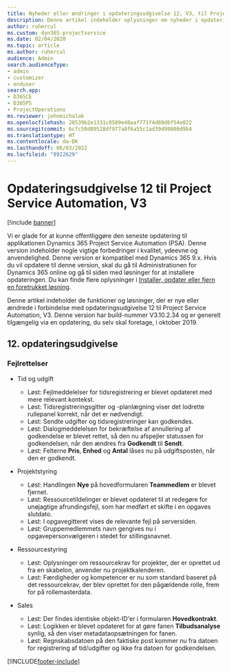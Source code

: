 ```yaml
---
title: Nyheder eller ændringer i opdateringsudgivelse 12, V3, til Project Service Automation
description: Denne artikel indeholder oplysninger om nyheder i opdateringsudgivelse nr. 12 til Project Service Automation, V3.
author: ruhercul
ms.custom: dyn365-projectservice
ms.date: 02/04/2020
ms.topic: article
ms.author: ruhercul
audience: Admin
search.audienceType:
- admin
- customizer
- enduser
search.app:
- D365CE
- D365PS
- ProjectOperations
ms.reviewer: johnmichalak
ms.openlocfilehash: 28539b2e1331c8509e40aaf771f4d88d6f54e022
ms.sourcegitcommit: 6cfc50d89528df977a8f6a55c1ad39d99800d9b4
ms.translationtype: HT
ms.contentlocale: da-DK
ms.lasthandoff: 06/03/2022
ms.locfileid: "8922629"
---
```

# <a name="project-service-automation-update-release-12-v3"></a>Opdateringsudgivelse 12 til Project Service Automation, V3

[!include [banner](../includes/psa-now-project-operations.md)]

Vi er glade for at kunne offentliggøre den seneste opdatering til applikationen Dynamics 365 Project Service Automation (PSA). Denne version indeholder nogle vigtige forbedringer i kvalitet, ydeevne og anvendelighed. Denne version er kompatibel med Dynamics 365 9.x. Hvis du vil opdatere til denne version, skal du gå til Administrationen for Dynamics 365 online og gå til siden med løsninger for at installere opdateringen. Du kan finde flere oplysninger i [Installer, opdater eller fjern en foretrukket løsning](/power-platform/admin/install-remove-preferred-solution).

Denne artikel indeholder de funktioner og løsninger, der er nye eller ændrede i forbindelse med opdateringsudgivelse 12 til Project Service Automation, V3. Denne version har build-nummer V3.10.2.34 og er generelt tilgængelig via en opdatering, du selv skal foretage, i oktober 2019.

## <a name="update-release-12"></a>12. opdateringsudgivelse

### <a name="bug-fixes"></a>Fejlrettelser

- Tid og udgift

    - Løst: Fejlmeddelelser for tidsregistrering er blevet opdateret med mere relevant kontekst.
    - Løst: Tidsregistreringsgitter og -planlægning viser det lodrette rullepanel korrekt, når det er nødvendigt.
    - Løst: Sendte udgifter og tidsregistreringer kan godkendes.
    - Løst: Dialogmeddelelsen for bekræftelse af annullering af godkendelse er blevet rettet, så den nu afspejler statussen for godkendelsen, når den ændres fra **Godkendt** til **Sendt**.
    - Løst: Felterne **Pris**, **Enhed** og **Antal** låses nu på udgiftsposten, når den er godkendt.

- Projektstyring

    - Løst: Handlingen **Nye** på hovedformularen **Teammedlem** er blevet fjernet.
    - Løst: Ressourcetildelinger er blevet opdateret til at redegøre for unøjagtige afrundingsfejl, som har medført et skifte i en opgaves slutdato.
    - Løst: I opgavegitteret vises de relevante fejl på serversiden.
    - Løst: Gruppemedlemmets navn gengives nu i opgavepersonvælgeren i stedet for stillingsnavnet.

- Ressourcestyring

    - Løst: Oplysninger om ressourcekrav for projekter, der er oprettet ud fra en skabelon, anvender nu projektkalenderen.
    - Løst: Færdigheder og kompetencer er nu som standard baseret på det ressourcekrav, der blev oprettet for den pågældende rolle, frem for på rollemasterdata.

- Sales

    - Løst: Der findes identiske objekt-ID'er i formularen **Hovedkontrakt**.
    - Løst: Logikken er blevet opdateret for at gøre fanen **Tilbudsanalyse** synlig, så den viser metadataopsætningen for fanen.
    - Løst: Regnskabsdatoen på den faktiske post kommer nu fra datoen for registrering af tid/udgifter og ikke fra datoen for godkendelsen.


[!INCLUDE[footer-include](../includes/footer-banner.md)]
